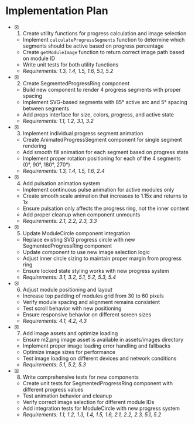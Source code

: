 # Implementation Plan

- [x] 1. Create utility functions for progress calculation and image selection


  - Implement `calculateProgressSegments` function to determine which segments should be active based on progress percentage
  - Create `getModuleImage` function to return correct image path based on module ID
  - Write unit tests for both utility functions
  - _Requirements: 1.3, 1.4, 1.5, 1.6, 5.1, 5.2_

- [x] 2. Create SegmentedProgressRing component


  - Build new component to render 4 progress segments with proper spacing
  - Implement SVG-based segments with 85° active arc and 5° spacing between segments
  - Add props interface for size, colors, progress, and active state
  - _Requirements: 1.1, 1.2, 3.1, 3.2_

- [x] 3. Implement individual progress segment animation


  - Create AnimatedProgressSegment component for single segment rendering
  - Add smooth fill animation for each segment based on progress state
  - Implement proper rotation positioning for each of the 4 segments (0°, 90°, 180°, 270°)
  - _Requirements: 1.3, 1.4, 1.5, 1.6, 2.4_

- [x] 4. Add pulsation animation system

  - Implement continuous pulse animation for active modules only
  - Create smooth scale animation that increases to 1.15x and returns to 1x
  - Ensure pulsation only affects the progress ring, not the inner content
  - Add proper cleanup when component unmounts
  - _Requirements: 2.1, 2.2, 2.3, 3.3_

- [x] 5. Update ModuleCircle component integration


  - Replace existing SVG progress circle with new SegmentedProgressRing component
  - Update component to use new image selection logic
  - Adjust inner circle sizing to maintain proper margin from progress ring
  - Ensure locked state styling works with new progress system
  - _Requirements: 3.1, 3.2, 5.1, 5.2, 5.3, 5.4_

- [x] 6. Adjust module positioning and layout


  - Increase top padding of modules grid from 30 to 60 pixels
  - Verify module spacing and alignment remains consistent
  - Test scroll behavior with new positioning
  - Ensure responsive behavior on different screen sizes
  - _Requirements: 4.1, 4.2, 4.3_

- [x] 7. Add image assets and optimize loading


  - Ensure m2.png image asset is available in assets/images directory
  - Implement proper image loading error handling and fallbacks
  - Optimize image sizes for performance
  - Test image loading on different devices and network conditions
  - _Requirements: 5.1, 5.2, 5.3_

- [x] 8. Write comprehensive tests for new components



  - Create unit tests for SegmentedProgressRing component with different progress values
  - Test animation behavior and cleanup
  - Verify correct image selection for different module IDs
  - Add integration tests for ModuleCircle with new progress system
  - _Requirements: 1.1, 1.2, 1.3, 1.4, 1.5, 1.6, 2.1, 2.2, 2.3, 5.1, 5.2_